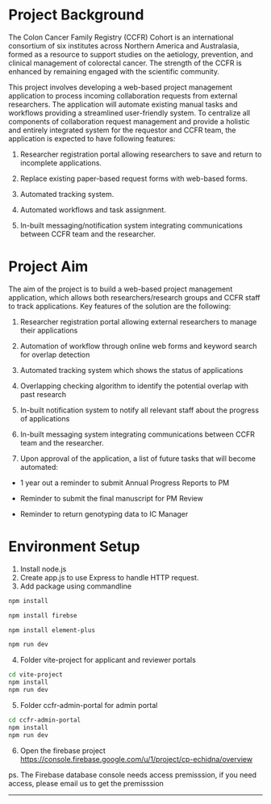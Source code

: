 # Project Background
The Colon Cancer Family Registry (CCFR) Cohort is an international consortium of six institutes across Northern America and Australasia, formed as a
resource to support studies on the aetiology, prevention, and clinical management of colorectal cancer. The strength of the CCFR is enhanced by
remaining engaged with the scientific community.

This project involves developing a web-based project management application to process incoming collaboration requests from external researchers. The
application will automate existing manual tasks and workflows providing a streamlined user-friendly system. To centralize all  components of collaboration request management and provide a holistic and entirely integrated system for the requestor and CCFR team, the application is expected to have following features:

1. Researcher registration portal allowing researchers to save and return to incomplete applications.

2. Replace existing paper-based request forms with web-based forms.

3. Automated tracking system.

4. Automated workflows and task assignment.

5. In-built messaging/notification system integrating communications between CCFR team and the researcher.

# Project Aim
The aim of the project is to build a web-based project management application, which allows both researchers/research groups and CCFR staff to track applications. Key features of the solution are the following:

1. Researcher registration portal allowing external researchers to manage their applications

2. Automation of workflow through online web forms and keyword search for overlap detection

3. Automated tracking system which shows the status of applications

4. Overlapping checking algorithm to identify the potential overlap with past research

5. In-built notification system to notify all relevant staff about the progress of applications

6. In-built messaging system integrating communications between CCFR team and the researcher.

7. Upon approval of the application, a list of future tasks that will become automated:

* 1 year out a reminder to submit Annual Progress Reports to PM

* Reminder to submit the final manuscript for PM Review

* Reminder to return genotyping data to IC Manager

# Environment Setup

1. Install node.js
2. Create app.js to use Express to handle HTTP request.
3. Add package using commandline
```sh
npm install

npm install firebse

npm install element-plus

npm run dev
```

4. Folder vite-project for applicant and reviewer portals
```sh
cd vite-project
npm install
npm run dev
```

5. Folder ccfr-admin-portal for admin portal
```sh
cd ccfr-admin-portal
npm install
npm run dev
```

6. Open the firebase project
https://console.firebase.google.com/u/1/project/cp-echidna/overview

ps. The Firebase database console needs access premisssion, if you need access, please email us to get the premisssion

---

